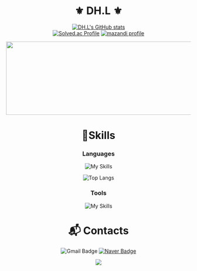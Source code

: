<div align="center">
  
# ⚜️ DH.L ⚜️

[![DH.L's GitHub stats](https://github-readme-stats.vercel.app/api?username=meozigoon&show_icons=true&theme=highcontrast)](https://github.com/meozigoon)
<br>
[![Solved.ac Profile](http://mazassumnida.wtf/api/v2/generate_badge?boj=meozigoon)](https://solved.ac/meozigoon/)
[![mazandi profile](http://mazandi.herokuapp.com/api?handle=meozigoon&theme=dark)](https://solved.ac/meozigoon/)

<a href="https://www.gitanimals.org/en_US?utm_medium=image&utm_source=meozigoon&utm_content=farm">
<img
  src="https://render.gitanimals.org/farms/meozigoon"
  width="600"
  height="200"
/>
</a>

# 💪Skills
### Languages
![My Skills](https://skillicons.dev/icons?i=cpp,cs,c,py,arduino)

![Top Langs](https://github-readme-stats.vercel.app/api/top-langs/?username=meozigoon&layout=compact&langs_count=100)

### Tools
![My Skills](https://skillicons.dev/icons?i=git,visualstudio,vscode,pycharm,arduino)

# :mailbox_with_mail: Contacts
![Gmail Badge](https://img.shields.io/badge/Gmail-d14836?style=flat-square&logo=Gmail&logoColor=white&link=mailto:meozigoon@gmail.com)
[![Naver Badge](https://img.shields.io/badge/Naver-03C75A?style=flat-square&logo=Naver&logoColor=white&link=mailto:meozigoon@naver.com)](mailto:meozigoon@naver.com)

<img src="https://capsule-render.vercel.app/api?type=waving&color=BDBDC8&height=150&section=footer"/>

</div>
